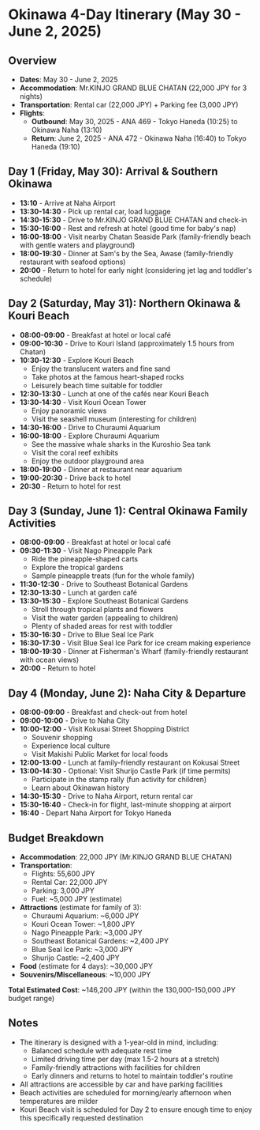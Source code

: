 # Okinawa 4-Day Itinerary (May 30 - June 2, 2025)

## Overview
- **Dates**: May 30 - June 2, 2025
- **Accommodation**: Mr.KINJO GRAND BLUE CHATAN (22,000 JPY for 3 nights)
- **Transportation**: Rental car (22,000 JPY) + Parking fee (3,000 JPY)
- **Flights**:
  - **Outbound**: May 30, 2025 - ANA 469 - Tokyo Haneda (10:25) to Okinawa Naha (13:10)
  - **Return**: June 2, 2025 - ANA 472 - Okinawa Naha (16:40) to Tokyo Haneda (19:10)

## Day 1 (Friday, May 30): Arrival & Southern Okinawa
- **13:10** - Arrive at Naha Airport
- **13:30-14:30** - Pick up rental car, load luggage
- **14:30-15:30** - Drive to Mr.KINJO GRAND BLUE CHATAN and check-in
- **15:30-16:00** - Rest and refresh at hotel (good time for baby's nap)
- **16:00-18:00** - Visit nearby Chatan Seaside Park (family-friendly beach with gentle waters and playground)
- **18:00-19:30** - Dinner at Sam's by the Sea, Awase (family-friendly restaurant with seafood options)
- **20:00** - Return to hotel for early night (considering jet lag and toddler's schedule)

## Day 2 (Saturday, May 31): Northern Okinawa & Kouri Beach
- **08:00-09:00** - Breakfast at hotel or local café
- **09:00-10:30** - Drive to Kouri Island (approximately 1.5 hours from Chatan)
- **10:30-12:30** - Explore Kouri Beach
  - Enjoy the translucent waters and fine sand
  - Take photos at the famous heart-shaped rocks
  - Leisurely beach time suitable for toddler
- **12:30-13:30** - Lunch at one of the cafés near Kouri Beach
- **13:30-14:30** - Visit Kouri Ocean Tower
  - Enjoy panoramic views
  - Visit the seashell museum (interesting for children)
- **14:30-16:00** - Drive to Churaumi Aquarium
- **16:00-18:00** - Explore Churaumi Aquarium
  - See the massive whale sharks in the Kuroshio Sea tank
  - Visit the coral reef exhibits
  - Enjoy the outdoor playground area
- **18:00-19:00** - Dinner at restaurant near aquarium
- **19:00-20:30** - Drive back to hotel
- **20:30** - Return to hotel for rest

## Day 3 (Sunday, June 1): Central Okinawa Family Activities
- **08:00-09:00** - Breakfast at hotel or local café
- **09:30-11:30** - Visit Nago Pineapple Park
  - Ride the pineapple-shaped carts
  - Explore the tropical gardens
  - Sample pineapple treats (fun for the whole family)
- **11:30-12:30** - Drive to Southeast Botanical Gardens
- **12:30-13:30** - Lunch at garden café
- **13:30-15:30** - Explore Southeast Botanical Gardens
  - Stroll through tropical plants and flowers
  - Visit the water garden (appealing to children)
  - Plenty of shaded areas for rest with toddler
- **15:30-16:30** - Drive to Blue Seal Ice Park
- **16:30-17:30** - Visit Blue Seal Ice Park for ice cream making experience
- **18:00-19:30** - Dinner at Fisherman's Wharf (family-friendly restaurant with ocean views)
- **20:00** - Return to hotel

## Day 4 (Monday, June 2): Naha City & Departure
- **08:00-09:00** - Breakfast and check-out from hotel
- **09:00-10:00** - Drive to Naha City
- **10:00-12:00** - Visit Kokusai Street Shopping District
  - Souvenir shopping
  - Experience local culture
  - Visit Makishi Public Market for local foods
- **12:00-13:00** - Lunch at family-friendly restaurant on Kokusai Street
- **13:00-14:30** - Optional: Visit Shurijo Castle Park (if time permits)
  - Participate in the stamp rally (fun activity for children)
  - Learn about Okinawan history
- **14:30-15:30** - Drive to Naha Airport, return rental car
- **15:30-16:40** - Check-in for flight, last-minute shopping at airport
- **16:40** - Depart Naha Airport for Tokyo Haneda

## Budget Breakdown
- **Accommodation**: 22,000 JPY (Mr.KINJO GRAND BLUE CHATAN)
- **Transportation**:
  - Flights: 55,600 JPY
  - Rental Car: 22,000 JPY
  - Parking: 3,000 JPY
  - Fuel: ~5,000 JPY (estimate)
- **Attractions** (estimate for family of 3):
  - Churaumi Aquarium: ~6,000 JPY
  - Kouri Ocean Tower: ~1,800 JPY
  - Nago Pineapple Park: ~3,000 JPY
  - Southeast Botanical Gardens: ~2,400 JPY
  - Blue Seal Ice Park: ~3,000 JPY
  - Shurijo Castle: ~2,400 JPY
- **Food** (estimate for 4 days): ~30,000 JPY
- **Souvenirs/Miscellaneous**: ~10,000 JPY

**Total Estimated Cost**: ~146,200 JPY (within the 130,000-150,000 JPY budget range)

## Notes
- The itinerary is designed with a 1-year-old in mind, including:
  - Balanced schedule with adequate rest time
  - Limited driving time per day (max 1.5-2 hours at a stretch)
  - Family-friendly attractions with facilities for children
  - Early dinners and returns to hotel to maintain toddler's routine
- All attractions are accessible by car and have parking facilities
- Beach activities are scheduled for morning/early afternoon when temperatures are milder
- Kouri Beach visit is scheduled for Day 2 to ensure enough time to enjoy this specifically requested destination
